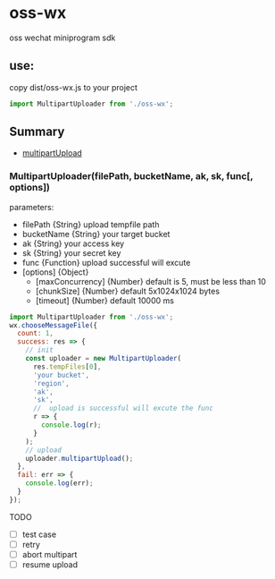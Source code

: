 # oss-wx

oss wechat miniprogram sdk

## use:

copy dist/oss-wx.js to your project

```javascript
import MultipartUploader from './oss-wx';
```

## Summary

- [multipartUpload](#MultipartUploaderfilePath-bucketName-ak-sk-func-options)

### MultipartUploader(filePath, bucketName, ak, sk, func[, options])

parameters:

- filePath {String} upload tempfile path
- bucketName {String} your target bucket
- ak {String} your access key
- sk {String} your secret key
- func {Function} upload successful will excute
- [options] {Object}
  - [maxConcurrency] {Number} default is 5, must be less than 10
  - [chunkSize] {Number} default 5x1024x1024 bytes
  - [timeout] {Number} default 10000 ms

```javascript
import MultipartUploader from './oss-wx';
wx.chooseMessageFile({
  count: 1,
  success: res => {
    // init
    const uploader = new MultipartUploader(
      res.tempFiles[0],
      'your bucket',
      'region',
      'ak',
      'sk',
      //  upload is successful will excute the func
      r => {
        console.log(r);
      }
    );
    // upload
    uploader.multipartUpload();
  },
  fail: err => {
    console.log(err);
  }
});
```

TODO

- [ ] test case
- [ ] retry
- [ ] abort multipart
- [ ] resume upload

